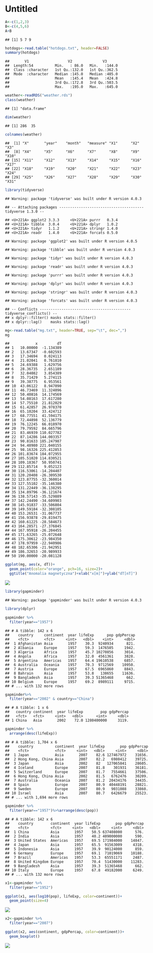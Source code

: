 Untitled
================

``` r
A<-c(1,2,3)
B<-c(4,5,6)
A+B
```

    ## [1] 5 7 9

``` r
hotdogs<-read.table("hotdogs.txt", header=FALSE)
summary(hotdogs)
```

    ##       V1                  V2              V3       
    ##  Length:54          Min.   : 86.0   Min.   :144.0  
    ##  Class :character   1st Qu.:132.0   1st Qu.:362.5  
    ##  Mode  :character   Median :145.0   Median :405.0  
    ##                     Mean   :145.4   Mean   :424.8  
    ##                     3rd Qu.:172.8   3rd Qu.:503.5  
    ##                     Max.   :195.0   Max.   :645.0

``` r
weather<-readRDS("weather.rds")
class(weather)
```

    ## [1] "data.frame"

``` r
dim(weather)
```

    ## [1] 286  35

``` r
colnames(weather)
```

    ##  [1] "X"       "year"    "month"   "measure" "X1"      "X2"      "X3"     
    ##  [8] "X4"      "X5"      "X6"      "X7"      "X8"      "X9"      "X10"    
    ## [15] "X11"     "X12"     "X13"     "X14"     "X15"     "X16"     "X17"    
    ## [22] "X18"     "X19"     "X20"     "X21"     "X22"     "X23"     "X24"    
    ## [29] "X25"     "X26"     "X27"     "X28"     "X29"     "X30"     "X31"

``` r
library(tidyverse)
```

    ## Warning: package 'tidyverse' was built under R version 4.0.3

    ## -- Attaching packages --------------------------------------- tidyverse 1.3.0 --

    ## <U+221A> ggplot2 3.3.3     <U+221A> purrr   0.3.4
    ## <U+221A> tibble  3.0.4     <U+221A> dplyr   1.0.2
    ## <U+221A> tidyr   1.1.2     <U+221A> stringr 1.4.0
    ## <U+221A> readr   1.4.0     <U+221A> forcats 0.5.0

    ## Warning: package 'ggplot2' was built under R version 4.0.5

    ## Warning: package 'tibble' was built under R version 4.0.3

    ## Warning: package 'tidyr' was built under R version 4.0.3

    ## Warning: package 'readr' was built under R version 4.0.3

    ## Warning: package 'purrr' was built under R version 4.0.3

    ## Warning: package 'dplyr' was built under R version 4.0.3

    ## Warning: package 'stringr' was built under R version 4.0.3

    ## Warning: package 'forcats' was built under R version 4.0.3

    ## -- Conflicts ------------------------------------------ tidyverse_conflicts() --
    ## x dplyr::filter() masks stats::filter()
    ## x dplyr::lag()    masks stats::lag()

``` r
mg<-read.table("mg.txt", header=TRUE, sep="\t", dec=",")
mg
```

    ##            x         dT
    ## 1   10.00000  -1.134389
    ## 2   13.67347  -0.602593
    ## 3   17.34694   0.024113
    ## 4   21.02041   0.761810
    ## 5   24.69388   1.629756
    ## 6   28.36735   2.651189
    ## 7   32.04082   3.854389
    ## 8   35.71429   5.274115
    ## 9   39.38775   6.953561
    ## 10  43.06122   8.947090
    ## 11  46.73469  11.324096
    ## 12  50.40816  14.174569
    ## 13  54.08163  17.617280
    ## 14  57.75510  21.812029
    ## 15  61.42857  26.978370
    ## 16  65.10204  33.424712
    ## 17  68.77551  41.594175
    ## 18  72.44898  52.136779
    ## 19  76.12245  66.018970
    ## 20  79.79592  84.665796
    ## 21  83.46939 110.027782
    ## 22  87.14286 144.003357
    ## 23  90.81633 185.247987
    ## 24  94.48980 221.040155
    ## 25  98.16326 225.412853
    ## 26 101.83674 184.072955
    ## 27 105.51020 114.830521
    ## 28 109.18367  50.950741
    ## 29 112.85714   9.052123
    ## 30 116.53061 -14.204407
    ## 31 120.20408 -26.309530
    ## 32 123.87755 -32.360014
    ## 33 127.55102 -35.146380
    ## 34 131.22449 -36.138295
    ## 35 134.89796 -36.121674
    ## 36 138.57143 -35.529889
    ## 37 142.24490 -34.609903
    ## 38 145.91837 -33.506804
    ## 39 149.59184 -32.308105
    ## 40 153.26531 -31.067737
    ## 41 156.93878 -29.819475
    ## 42 160.61225 -28.584673
    ## 43 164.28571 -27.376845
    ## 44 167.95918 -26.204455
    ## 45 171.63265 -25.072648
    ## 46 175.30612 -23.984350
    ## 47 178.97959 -22.940986
    ## 48 182.65306 -21.942951
    ## 49 186.32653 -20.989933
    ## 50 190.00000 -20.081128

``` r
ggplot(mg, aes(x, dT))+
  geom_point(color="orange", pch=16, size=2)+
  ggtitle("Anomalia magnetyczna")+xlab("x[m]")+ylab("dT[nT]")
```

![](Vis1_files/figure-gfm/unnamed-chunk-1-1.png)<!-- -->

``` r
library(gapminder)
```

    ## Warning: package 'gapminder' was built under R version 4.0.3

``` r
library(dplyr)

gapminder %>%
  filter(year=="1957")
```

    ## # A tibble: 142 x 6
    ##    country     continent  year lifeExp      pop gdpPercap
    ##    <fct>       <fct>     <int>   <dbl>    <int>     <dbl>
    ##  1 Afghanistan Asia       1957    30.3  9240934      821.
    ##  2 Albania     Europe     1957    59.3  1476505     1942.
    ##  3 Algeria     Africa     1957    45.7 10270856     3014.
    ##  4 Angola      Africa     1957    32.0  4561361     3828.
    ##  5 Argentina   Americas   1957    64.4 19610538     6857.
    ##  6 Australia   Oceania    1957    70.3  9712569    10950.
    ##  7 Austria     Europe     1957    67.5  6965860     8843.
    ##  8 Bahrain     Asia       1957    53.8   138655    11636.
    ##  9 Bangladesh  Asia       1957    39.3 51365468      662.
    ## 10 Belgium     Europe     1957    69.2  8989111     9715.
    ## # ... with 132 more rows

``` r
gapminder%>%
  filter(year=="2002" & country=="China")
```

    ## # A tibble: 1 x 6
    ##   country continent  year lifeExp        pop gdpPercap
    ##   <fct>   <fct>     <int>   <dbl>      <int>     <dbl>
    ## 1 China   Asia       2002    72.0 1280400000     3119.

``` r
gapminder %>%
  arrange(desc(lifeExp))
```

    ## # A tibble: 1,704 x 6
    ##    country          continent  year lifeExp       pop gdpPercap
    ##    <fct>            <fct>     <int>   <dbl>     <int>     <dbl>
    ##  1 Japan            Asia       2007    82.6 127467972    31656.
    ##  2 Hong Kong, China Asia       2007    82.2   6980412    39725.
    ##  3 Japan            Asia       2002    82   127065841    28605.
    ##  4 Iceland          Europe     2007    81.8    301931    36181.
    ##  5 Switzerland      Europe     2007    81.7   7554661    37506.
    ##  6 Hong Kong, China Asia       2002    81.5   6762476    30209.
    ##  7 Australia        Oceania    2007    81.2  20434176    34435.
    ##  8 Spain            Europe     2007    80.9  40448191    28821.
    ##  9 Sweden           Europe     2007    80.9   9031088    33860.
    ## 10 Israel           Asia       2007    80.7   6426679    25523.
    ## # ... with 1,694 more rows

``` r
gapminder %>%
  filter(year=="1957")%>%arrange(desc(pop))
```

    ## # A tibble: 142 x 6
    ##    country        continent  year lifeExp       pop gdpPercap
    ##    <fct>          <fct>     <int>   <dbl>     <int>     <dbl>
    ##  1 China          Asia       1957    50.5 637408000      576.
    ##  2 India          Asia       1957    40.2 409000000      590.
    ##  3 United States  Americas   1957    69.5 171984000    14847.
    ##  4 Japan          Asia       1957    65.5  91563009     4318.
    ##  5 Indonesia      Asia       1957    39.9  90124000      859.
    ##  6 Germany        Europe     1957    69.1  71019069    10188.
    ##  7 Brazil         Americas   1957    53.3  65551171     2487.
    ##  8 United Kingdom Europe     1957    70.4  51430000    11283.
    ##  9 Bangladesh     Asia       1957    39.3  51365468      662.
    ## 10 Italy          Europe     1957    67.8  49182000     6249.
    ## # ... with 132 more rows

``` r
x1<-gapminder %>%
  filter(year=="1952")

ggplot(x1, aes(log10(pop), lifeExp, color=continent))+
  geom_point(size=4)
```

![](Vis1_files/figure-gfm/unnamed-chunk-1-2.png)<!-- -->

``` r
x2<-gapminder %>%
  filter(year=="2007")

ggplot(x2, aes(continent, gdpPercap, color=continent))+
  geom_boxplot()
```

![](Vis1_files/figure-gfm/unnamed-chunk-1-3.png)<!-- -->
